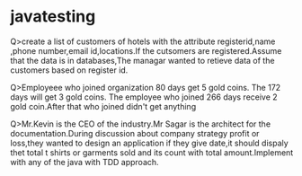 # javatesting

Q>create a list of customers of hotels with the attribute registerid,name ,phone number,email id,locations.If the cutsomers are registered.Assume that the data is in databases,The managar  wanted to retieve data of the customers  based on register id. 

  
Q>Employeee who joined organization  80 days get 5 gold coins. The 172 days will get 3 gold coins. The employee who joined 266 days receive 2 gold coin.After that who joined didn't get anything 

 
Q>Mr.Kevin is the CEO  of the industry.Mr Sagar is the architect for the documentation.During discussion about  company strategy profit or loss,they wanted to design an application if they give date,it should dispaly thet total t shirts or garments sold and its count with total amount.Implement with any of the java with TDD approach. 

 

 
